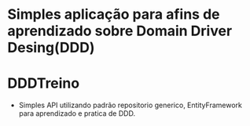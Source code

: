 # Simples aplicação para afins de aprendizado sobre Domain Driver Desing(DDD)
# DDDTreino
- Simples API utilizando padrão repositorio generico, EntityFramework para aprendizado e pratica de DDD.
